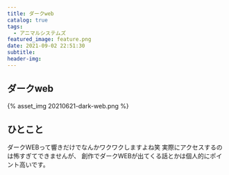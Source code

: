 ```yaml
---
title: ダークweb
catalog: true
tags:
  - アニマルシステムズ
featured_image: feature.png
date: 2021-09-02 22:51:30
subtitle:
header-img:
---
```



## ダークweb

{% asset_img 20210621-dark-web.png %}

## ひとこと
ダークWEBって響きだけでなんかワクワクしますよね笑
実際にアクセスするのは怖すぎてできませんが、
創作でダークWEBが出てくる話とかは個人的にポイント高いです。